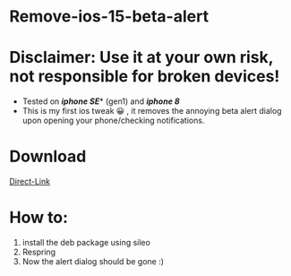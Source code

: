 # Remove-ios-15-beta-alert
# Disclaimer: Use it at your own risk, not responsible for broken devices!

- Tested on ***iphone SE**** (gen1) and ***iphone 8***
- This is my first ios tweak 😀 , it removes the annoying beta alert dialog upon opening your phone/checking notifications. 

# Download
[Direct-Link](https://github.com/stefan-najdovski/Remove-ios-15-beta-alert/releases/download/release/me.snajdovski_0.0.1-1+debug_iphoneos-arm.deb)
# How to:
1) install the deb package using sileo
2) Respring
3) Now the alert dialog should be gone :)
